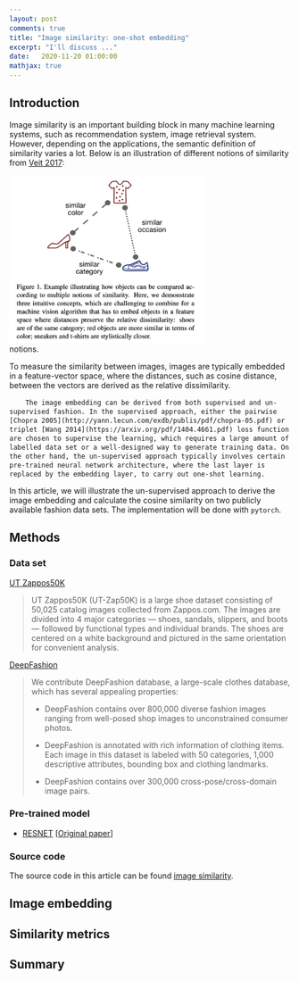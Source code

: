 ```yaml
---
layout: post
comments: true
title: "Image similarity: one-shot embedding"
excerpt: "I'll discuss ..."
date:   2020-11-20 01:00:00
mathjax: true
---
```



## Introduction
Image similarity is an important building block in many machine learning systems, such as recommendation system, image retrieval system. However, depending on the applications, the semantic definition of similarity varies a lot. Below is an illustration of different notions of similarity from [Veit 2017](https://vision.cornell.edu/se3/wp-content/uploads/2017/04/CSN_CVPR-1.pdf): 


<div class="imgcap">
<img src="/assets/embedding_cnn/notions.png" height="300">
<div class="thecap">notions.</div>
</div>

To measure the similarity between images, images are typically embedded in a feature-vector space, where the distances, such as cosine distance, between the vectors are derived as the relative dissimilarity.

		The image embedding can be derived from both supervised and un-supervised fashion. In the supervised approach, either the pairwise [Chopra 2005](http://yann.lecun.com/exdb/publis/pdf/chopra-05.pdf) or triplet [Wang 2014](https://arxiv.org/pdf/1404.4661.pdf) loss function are chosen to supervise the learning, which requires a large amount of labelled data set or a well-designed way to generate training data. On the other hand, the un-supervised approach typically involves certain pre-trained neural network architecture, where the last layer is replaced by the embedding layer, to carry out one-shot learning.

In this article, we will illustrate the un-supervised approach to derive the image embedding and calculate the cosine similarity on two publicly available fashion data sets. The implementation will be done with `pytorch`.

## Methods
### Data set
[UT Zappos50K](http://vision.cs.utexas.edu/projects/finegrained/utzap50k/)
> UT Zappos50K (UT-Zap50K) is a large shoe dataset consisting of 50,025 catalog images collected from Zappos.com. The images are divided into 4 major categories — shoes, sandals, slippers, and boots — followed by functional types and individual brands. The shoes are centered on a white background and pictured in the same orientation for convenient analysis.


[DeepFashion](http://mmlab.ie.cuhk.edu.hk/projects/DeepFashion.html)
> We contribute DeepFashion database, a large-scale clothes database, which has several appealing properties:
> 
> - DeepFashion contains over 800,000 diverse fashion images ranging from well-posed shop images to unconstrained consumer photos. 
> 
> - DeepFashion is annotated with rich information of clothing items. Each image in this dataset is labeled with 50 categories, 1,000 descriptive attributes, bounding box and clothing landmarks.
>
> - DeepFashion contains over 300,000 cross-pose/cross-domain image pairs.


### Pre-trained model
- [RESNET](https://pytorch.org/hub/pytorch_vision_resnet/) [[Original paper](https://arxiv.org/pdf/1512.03385.pdf)]

### Source code
The source code in this article can be found [image similarity](https://gitlab.com/abinitio/image_similarity/vanilla_cnn).



## Image embedding



## Similarity metrics






## Summary


